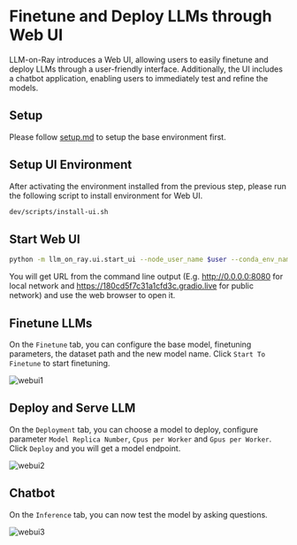 # Finetune and Deploy LLMs through Web UI

LLM-on-Ray introduces a Web UI, allowing users to easily finetune and deploy LLMs through a user-friendly interface. Additionally, the UI includes a chatbot application, enabling users to immediately test and refine the models.

## Setup
Please follow [setup.md](setup.md) to setup the base environment first.

## Setup UI Environment
After activating the environment installed from the previous step, please run the following script to install environment for Web UI.
```bash
dev/scripts/install-ui.sh
```

## Start Web UI

```bash
python -m llm_on_ray.ui.start_ui --node_user_name $user --conda_env_name $conda_env --master_ip_port "$node_ip:6379"
```
You will get URL from the command line output (E.g. http://0.0.0.0:8080 for local network and https://180cd5f7c31a1cfd3c.gradio.live for public network) and use the web browser to open it.

## Finetune LLMs
On the `Finetune` tab, you can configure the base model, finetuning parameters, the dataset path and the new model name. Click `Start To Finetune` to start finetuning.

![webui1](https://github.com/intel/llm-on-ray/assets/9278199/895be765-13d3-455e-a00d-c9ba67ac6781)



## Deploy and Serve LLM
On the `Deployment` tab, you can choose a model to deploy, configure parameter `Model Replica Number`, `Cpus per Worker` and `Gpus per Worker`. Click `Deploy` and you will get a model endpoint.

![webui2](https://github.com/intel/llm-on-ray/assets/9278199/2a1fb8f2-a2a8-4868-9d1c-418c5c2a6180)


## Chatbot
On the `Inference` tab, you can now test the model by asking questions.

![webui3](https://github.com/intel/llm-on-ray/assets/9278199/f7b9dc79-92fe-4e75-85fa-2cf7f36bb58d)


